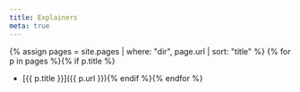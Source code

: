 ```yaml
---
title: Explainers
meta: true
---
```


{% assign pages = site.pages | where: "dir", page.url | sort: "title" %} 
{% for p in pages %}{% if p.title %}
  * [{{ p.title }}]({{ p.url }}){% endif %}{% endfor %}
